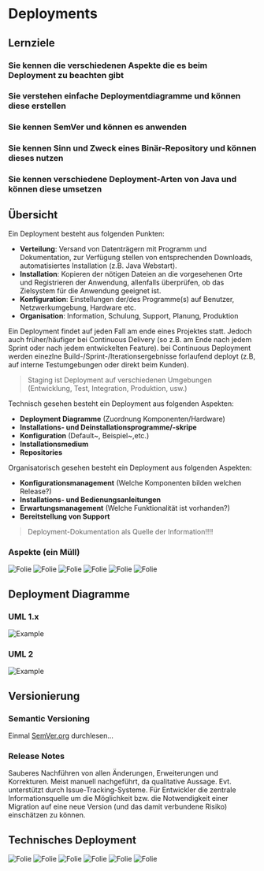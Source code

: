 # Deployments

## Lernziele

### Sie kennen die verschiedenen Aspekte die es beim Deployment zu beachten gibt

### Sie verstehen einfache Deploymentdiagramme und können diese erstellen

### Sie kennen SemVer und können es anwenden 

### Sie kennen Sinn und Zweck eines Binär-Repository und können dieses nutzen

### Sie kennen verschiedene Deployment-Arten von Java und können diese umsetzen

## Übersicht
Ein Deployment besteht aus folgenden Punkten:
  - **Verteilung**: Versand von Datenträgern mit Programm und Dokumentation, zur Verfügung stellen von entsprechenden Downloads, automatisiertes Installation (z.B. Java Webstart).
  - **Installation**: Kopieren der nötigen Dateien an die vorgesehenen Orte und Registrieren der Anwendung, allenfalls überprüfen, ob das Zielsystem für die Anwendung geeignet ist. 
  - **Konfiguration**: Einstellungen der/des Programme(s) auf Benutzer, Netzwerkumgebung, Hardware etc. 
  - **Organisation**: Information, Schulung, Support, Planung, Produktion

Ein Deployment findet auf jeden Fall am ende eines Projektes statt.
Jedoch auch früher/häufiger bei Continuous Delivery (so z.B. am Ende nach jedem Sprint oder nach jedem entwickelten Feature).
bei Continuous Deployment werden einezlne Build-/Sprint-/Iterationsergebnisse forlaufend deployt (z.B, auf interne Testumgebungen oder direkt beim Kunden).

> Staging ist Deployment auf verschiedenen Umgebungen (Entwicklung, Test, Integration, Produktion, usw.)

Technisch gesehen besteht ein Deployment aus folgenden Aspekten:
  - **Deployment Diagramme** (Zuordnung Komponenten/Hardware)
  - **Installations- und Deinstallationsprogramme/-skripe**
  - **Konfiguration** (Default~, Beispiel~,etc.)
  - **Installationsmedium**
  - **Repositories** 

Organisatorisch gesehen besteht ein Deployment aus folgenden Aspekten:
  - **Konfigurationsmanagement** (Welche Komponenten bilden welchen Release?)
  - **Installations- und Bedienungsanleitungen**
  - **Erwartungsmanagement** (Welche Funktionalität ist vorhanden?)
  - **Bereitstellung von Support**

> Deployment-Dokumentation als Quelle der Information!!!!

### Aspekte (ein Müll)

![Folie](./assets/deployment-aspekt-1.png)
![Folie](./assets/deployment-aspekt-2.png)
![Folie](./assets/deployment-aspekt-3.png)
![Folie](./assets/deployment-aspekt-4.png)
![Folie](./assets/deployment-aspekt-5.png)
![Folie](./assets/deployment-aspekt-6.png)

## Deployment Diagramme

### UML 1.x

![Example](./assets/deployment-uml-1.png)

### UML 2

![Example](./assets/deployment-uml-2.png)

## Versionierung

### Semantic Versioning
Einmal [SemVer.org](https://semver.org/) durchlesen...

### Release Notes
Sauberes Nachführen von allen Änderungen, Erweiterungen und Korrekturen.
Meist manuell nachgeführt, da qualitative Aussage.
Evt. unterstützt durch Issue-Tracking-Systeme.
Für Entwickler die zentrale Informationsquelle um die Möglichkeit bzw. die Notwendigkeit einer Migration auf eine neue Version (und das damit verbundene Risiko) einschätzen zu können.

## Technisches Deployment

![Folie](./assets/deployment-technical-1.png)
![Folie](./assets/deployment-technical-2.png)
![Folie](./assets/deployment-technical-3.png)
![Folie](./assets/deployment-technical-4.png)
![Folie](./assets/deployment-technical-5.png)
![Folie](./assets/deployment-technical-6.png)
